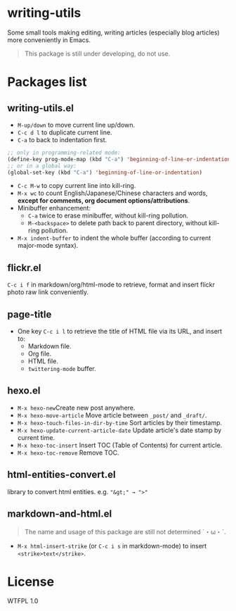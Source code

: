 # writing-utils
Some small tools making editing, writing articles (especially blog articles) more conveniently in Emacs.
> This package is still under developing, do not use.

# Packages list
## writing-utils.el
- `M-up/down` to move current line up/down.
- `C-c d l` to duplicate current line.
- `C-a` to back to indentation first.
```lisp
;; only in programming-related mode:
(define-key prog-mode-map (kbd "C-a") 'beginning-of-line-or-indentation)
;; or in a global way:
(global-set-key (kbd "C-a") 'beginning-of-line-or-indentation)
```
- `C-c M-w` to copy current line into kill-ring.
- `M-x wc` to count English/Japanese/Chinese characters and words, **except for comments, org document options/attributions**.
- Minibuffer enhancement:
    - `C-a` twice to erase minibuffer, without kill-ring pollution.
    - `M-<backspace>` to delete path back to parent directory, without kill-ring pollution.
- `M-x indent-buffer` to indent the whole buffer (according to current major-mode syntax).

## flickr.el
`C-c i f` in markdown/org/html-mode to retrieve, format and insert flickr photo raw link conveniently.

## page-title
- One key `C-c i l` to retrieve the title of HTML file via its URL, and insert to:
    - Markdown file.
    - Org file.
    - HTML file.
    - `twittering-mode` buffer.

## hexo.el
- `M-x hexo-new`Create new post anywhere.
- `M-x hexo-move-article` Move article between `_post/` and `_draft/`. 
- `M-x hexo-touch-files-in-dir-by-time` Sort articles by their timestamp.
- `M-x hexo-update-current-article-date` Update article's date stamp by current time.
- `M-x hexo-toc-insert` Insert TOC (Table of Contents) for current article.
- `M-x hexo-toc-remove` Remove TOC.

## html-entities-convert.el
library to convert html entities. e.g. `"&gt;" → ">"`

## markdown-and-html.el
>The name and usage of this package are still not determined ˊ・ω・ˋ.

- `M-x html-insert-strike` (or `C-c i s` in markdown-mode) to insert `<strike>text</strike>`.

# License
WTFPL 1.0
